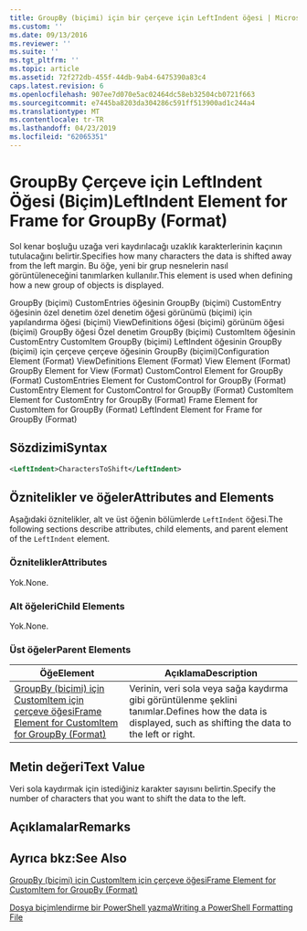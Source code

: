 ```yaml
---
title: GroupBy (biçimi) için bir çerçeve için LeftIndent öğesi | Microsoft Docs
ms.custom: ''
ms.date: 09/13/2016
ms.reviewer: ''
ms.suite: ''
ms.tgt_pltfrm: ''
ms.topic: article
ms.assetid: 72f272db-455f-44db-9ab4-6475390a83c4
caps.latest.revision: 6
ms.openlocfilehash: 907ee7d070e5ac02464dc58eb32504cb0721f663
ms.sourcegitcommit: e7445ba8203da304286c591ff513900ad1c244a4
ms.translationtype: MT
ms.contentlocale: tr-TR
ms.lasthandoff: 04/23/2019
ms.locfileid: "62065351"
---
```

# <a name="leftindent-element-for-frame-for-groupby-format"></a><span data-ttu-id="4dbc0-102">GroupBy Çerçeve için LeftIndent Öğesi (Biçim)</span><span class="sxs-lookup"><span data-stu-id="4dbc0-102">LeftIndent Element for Frame for GroupBy (Format)</span></span>

<span data-ttu-id="4dbc0-103">Sol kenar boşluğu uzağa veri kaydırılacağı uzaklık karakterlerinin kaçının tutulacağını belirtir.</span><span class="sxs-lookup"><span data-stu-id="4dbc0-103">Specifies how many characters the data is shifted away from the left margin.</span></span> <span data-ttu-id="4dbc0-104">Bu öğe, yeni bir grup nesnelerin nasıl görüntüleneceğini tanımlarken kullanılır.</span><span class="sxs-lookup"><span data-stu-id="4dbc0-104">This element is used when defining how a new group of objects is displayed.</span></span>

<span data-ttu-id="4dbc0-105">GroupBy (biçimi) CustomEntries öğesinin GroupBy (biçimi) CustomEntry öğesinin özel denetim özel denetim öğesi görünümü (biçimi) için yapılandırma öğesi (biçimi) ViewDefinitions öğesi (biçimi) görünüm öğesi (biçimi) GroupBy öğesi Özel denetim GroupBy (biçimi) CustomItem öğesinin CustomEntry CustomItem GroupBy (biçimi) LeftIndent öğesinin GroupBy (biçimi) için çerçeve çerçeve öğesinin GroupBy (biçimi)</span><span class="sxs-lookup"><span data-stu-id="4dbc0-105">Configuration Element (Format) ViewDefinitions Element (Format) View Element (Format) GroupBy Element for View (Format) CustomControl Element for GroupBy (Format) CustomEntries Element for CustomControl for GroupBy (Format) CustomEntry Element for CustomControl for GroupBy (Format) CustomItem Element for CustomEntry for GroupBy (Format) Frame Element for CustomItem for GroupBy (Format) LeftIndent Element for Frame for GroupBy (Format)</span></span>

## <a name="syntax"></a><span data-ttu-id="4dbc0-106">Sözdizimi</span><span class="sxs-lookup"><span data-stu-id="4dbc0-106">Syntax</span></span>

```xml
<LeftIndent>CharactersToShift</LeftIndent>
```

## <a name="attributes-and-elements"></a><span data-ttu-id="4dbc0-107">Öznitelikler ve öğeler</span><span class="sxs-lookup"><span data-stu-id="4dbc0-107">Attributes and Elements</span></span>

<span data-ttu-id="4dbc0-108">Aşağıdaki öznitelikler, alt ve üst öğenin bölümlerde `LeftIndent` öğesi.</span><span class="sxs-lookup"><span data-stu-id="4dbc0-108">The following sections describe attributes, child elements, and parent element of the `LeftIndent` element.</span></span>

### <a name="attributes"></a><span data-ttu-id="4dbc0-109">Öznitelikler</span><span class="sxs-lookup"><span data-stu-id="4dbc0-109">Attributes</span></span>

<span data-ttu-id="4dbc0-110">Yok.</span><span class="sxs-lookup"><span data-stu-id="4dbc0-110">None.</span></span>

### <a name="child-elements"></a><span data-ttu-id="4dbc0-111">Alt öğeleri</span><span class="sxs-lookup"><span data-stu-id="4dbc0-111">Child Elements</span></span>

<span data-ttu-id="4dbc0-112">Yok.</span><span class="sxs-lookup"><span data-stu-id="4dbc0-112">None.</span></span>

### <a name="parent-elements"></a><span data-ttu-id="4dbc0-113">Üst öğeler</span><span class="sxs-lookup"><span data-stu-id="4dbc0-113">Parent Elements</span></span>

|<span data-ttu-id="4dbc0-114">Öğe</span><span class="sxs-lookup"><span data-stu-id="4dbc0-114">Element</span></span>|<span data-ttu-id="4dbc0-115">Açıklama</span><span class="sxs-lookup"><span data-stu-id="4dbc0-115">Description</span></span>|
|-------------|-----------------|
|[<span data-ttu-id="4dbc0-116">GroupBy (biçimi) için CustomItem için çerçeve öğesi</span><span class="sxs-lookup"><span data-stu-id="4dbc0-116">Frame Element for CustomItem for GroupBy (Format)</span></span>](./frame-element-for-customitem-for-groupby-format.md)|<span data-ttu-id="4dbc0-117">Verinin, veri sola veya sağa kaydırma gibi görüntülenme şeklini tanımlar.</span><span class="sxs-lookup"><span data-stu-id="4dbc0-117">Defines how the data is displayed, such as shifting the data to the left or right.</span></span>|

## <a name="text-value"></a><span data-ttu-id="4dbc0-118">Metin değeri</span><span class="sxs-lookup"><span data-stu-id="4dbc0-118">Text Value</span></span>

<span data-ttu-id="4dbc0-119">Veri sola kaydırmak için istediğiniz karakter sayısını belirtin.</span><span class="sxs-lookup"><span data-stu-id="4dbc0-119">Specify the number of characters that you want to shift the data to the left.</span></span>

## <a name="remarks"></a><span data-ttu-id="4dbc0-120">Açıklamalar</span><span class="sxs-lookup"><span data-stu-id="4dbc0-120">Remarks</span></span>

## <a name="see-also"></a><span data-ttu-id="4dbc0-121">Ayrıca bkz:</span><span class="sxs-lookup"><span data-stu-id="4dbc0-121">See Also</span></span>

[<span data-ttu-id="4dbc0-122">GroupBy (biçimi) için CustomItem için çerçeve öğesi</span><span class="sxs-lookup"><span data-stu-id="4dbc0-122">Frame Element for CustomItem for GroupBy (Format)</span></span>](./frame-element-for-customitem-for-groupby-format.md)

[<span data-ttu-id="4dbc0-123">Dosya biçimlendirme bir PowerShell yazma</span><span class="sxs-lookup"><span data-stu-id="4dbc0-123">Writing a PowerShell Formatting File</span></span>](./writing-a-powershell-formatting-file.md)
